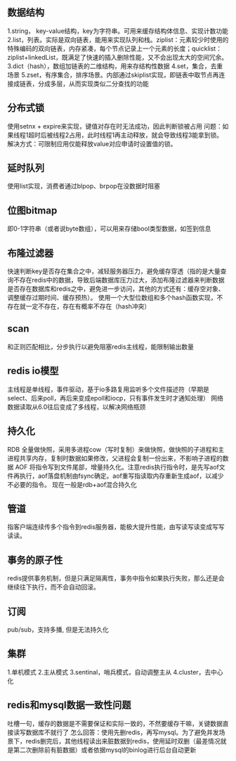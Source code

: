 ## 数据结构
1.string， key-value结构，key为字符串。可用来缓存结构体信息、实现计数功能
2.list，列表。实际是双向链表，能用来实现队列和栈。ziplist：元素较少时使用的特殊编码的双向链表，内存紧凑，每个节点记录上一个元素的长度；quicklist：ziplist+linkedList，既满足了快速的插入删除性能，又不会出现太大的空间冗余。
3.dict（hash），数组加链表的二维结构，用来存结构性数据
4.set，集合，去重场景
5.zset，有序集合，排序场景。内部通过skiplist实现，即链表中取节点再连接成链表，分成多层，从而实现类似二分查找的功能

## 分布式锁
使用setnx + expire来实现，键值对存在时无法成功，因此判断锁被占用
问题：如果线程1超时后被线程2占用，此时线程1再主动释放，就会导致线程3能拿到锁。解决方式：可限制应用仅能释放value对应申请时设置值的锁。

## 延时队列
使用list实现，消费者通过blpop、brpop在没数据时阻塞

## 位图bitmap
即0-1字符串（或者说byte数组），可以用来存储bool类型数据，如签到信息

## 布隆过滤器
快速判断key是否存在集合之中，减轻服务器压力，避免缓存穿透（指的是大量查询不存在redis中的数据，导致后端数据库压力过大，添加布隆过滤器来判断数据是否存在数据库和redis之中，避免进一步访问，其他的方式还有：缓存空对象、调整缓存过期时间、缓存预热）。
使用一个大型位数组和多个hash函数实现，不存在就一定不存在，存在有概率不存在（hash冲突）

## scan
和正则匹配相比，分步执行以避免阻塞redis主线程，能限制输出数量

## redis io模型
主线程是单线程，事件驱动，基于io多路复用监听多个文件描述符（早期是select、后来poll，再后来变成epoll和iocp，只有事件发生时才通知处理）
网络数据读取从6.0往后变成了多线程，以解决网络瓶颈

## 持久化
RDB 全量做快照，采用多进程cow（写时复制）来做快照，做快照的子进程和主进程共享内存，复制时数据如果修改，父进程会复制一份出来，不影响子进程的数据
AOF 将指令写到文件尾部，增量持久化。注意redis执行指令时，是先写aof文件再执行，aof落盘机制由fsync确定。aof重写指读取内存重新生成aof，以减少不必要的指令。
现在一般是rdb+aof混合持久化

## 管道
指客户端连续传多个指令到redis服务器，能极大提升性能，由写读写读变成写写读读。

## 事务的原子性
redis提供事务机制，但是只满足隔离性，事务中指令如果执行失败，那么还是会继续往下执行，而不会自动回滚。

## 订阅
pub/sub，支持多播, 但是无法持久化

## 集群
1.单机模式
2.主从模式
3.sentinal，哨兵模式，自动调整主从
4.cluster，去中心化

## redis和mysql数据一致性问题
吐槽一句，缓存的数据是不需要保证和实际一致的，不然要缓存干嘛，关键数据直接读写数据库不就行了
怎么回答：使用先删redis，再写mysql。为了避免并发场景下，redis删完后，其他线程读出来脏数据到redis，使用延时双删（最差情况就是第二次删除前有脏数据）或者依据mysql的binlog进行后台自动更新
